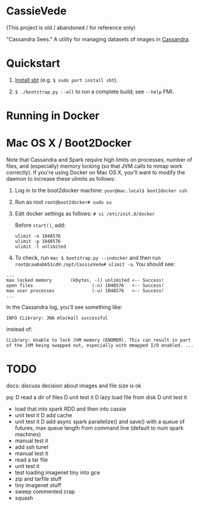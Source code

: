 CassieVede
==========

(This project is old / abandoned / for reference only)

"Cassandra Sees."  A utility for managing datasets of images in
[Cassandra](http:cassandra.apache.org/).

Quickstart
==========

1. [Install sbt](http:www.scala-sbt.org/release/tutorial/Setup.html)
(e.g. `$ sudo port install sbt`).

2. `$ ./bootstrap.py --all` to run a complete build; see `--help` FMI.

Running in Docker
=================

Mac OS X / Boot2Docker
======================

Note that Cassandra and Spark require high limits on processes, number of files,
and (especially) memory locking (so that JVM calls to mmap work correctly).
If you're using Docker on Mac OS X, you'll want to modify the daemon to
increase these ulimits as follows:

1. Log in to the boot2docker machine: `your@mac.local$ boot2docker ssh`

2. Run as root `root@boot2docker# sudo su`

3. Edit docker settings as follows:
   `# vi /etc/init.d/docker`

   Before `start()`, add:
   ```
   ulimit -n 1048576
   ulimit -p 1048576
   ulimit -l unlimited
   ```

4. To check, run `mac $ bootstrap.py --indocker` and then run 
`root@caa0ab651cd9:/opt/CassieVede# ulimit -a`.  You should see:

```
...
max locked memory       (kbytes, -l) unlimited <-- Success!
open files                      (-n) 1048576   <-- Success!
max user processes              (-u) 1048576   <-- Success!
...
```

In the Cassandra log, you'll see something like: 
```
INFO CLibrary: JNA mlockall successful
```
instead of:
```
CLibrary: Unable to lock JVM memory (ENOMEM). This can result in part of the JVM being swapped out, especially with mmapped I/O enabled. ...
```

TODO
====

docs: discuss decision about images and file size is ok

pq:
 D read a dir of files
 D unit test it
 D lazy load file from disk
 D unit test it 
 * load that into spark RDD and then into cassie
 * unit test it
 D add cache
 * unit test it
 D add async spark parallelize() and save() with a queue of futures,
 max queue length from command line (default to num spark machines)
 * manual test it
 * add ssh tunel
 * manual test it
 * read a tar file
 * unit test it  
 * test loading imagenet tiny into gce
 * zip and tarfile stuff
 * tiny imagenet stuff
 * sweep commented crap
 * squash 



